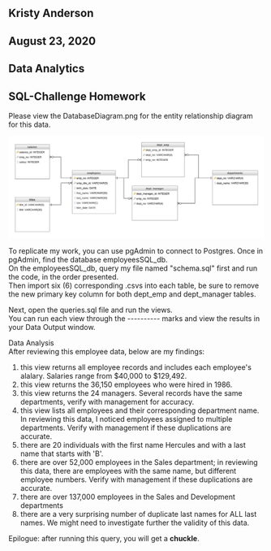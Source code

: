 ## Kristy Anderson
## August 23, 2020
## Data Analytics
## SQL-Challenge Homework

Please view the DatabaseDiagram.png for the entity relationship diagram for this data.

![](EmployeeSQL/DatabaseDiagram.jpeg)

To replicate my work, you can use pgAdmin to connect to Postgres. Once in pgAdmin, find the database employeesSQL_db.  
On the employeesSQL_db, query my file named "schema.sql" first and run the code, in the order presented.  
Then import six (6) corresponding .csvs into each table, be sure to remove the new primary key column for both dept_emp and dept_manager tables.<br/>

Next, open the queries.sql file and run the views.  
You can run each view through the ---------- marks and view the results in your Data Output window.<br/>

Data Analysis  
After reviewing this employee data, below are my findings:  
1. this view returns all employee records and includes each employee's alalary. Salaries range from $40,000 to $129,492.
1. this view returns the 36,150 employees who were hired in 1986.
1. this view returns the 24 managers. Several records have the same departments, verify with management for accuracy.
1. this view lists all employees and their corresponding department name. In reviewing this data, I noticed employees assigned to multiple departments. Verify with management if these duplications are accurate.
1. there are 20 individuals with the first name Hercules and with a last name that starts with 'B'.
1. there are over 52,000 employees in the Sales department; in reviewing this data, there are employees with the same name, but different employee numbers. Verify with management if these duplications are accurate.
1. there are over 137,000 employees in the Sales and Development departments
1. there are a very surprising number of duplicate last names for ALL last names. We might need to investigate further the validity of this data.

Epilogue: after running this query, you will get a **chuckle**.
